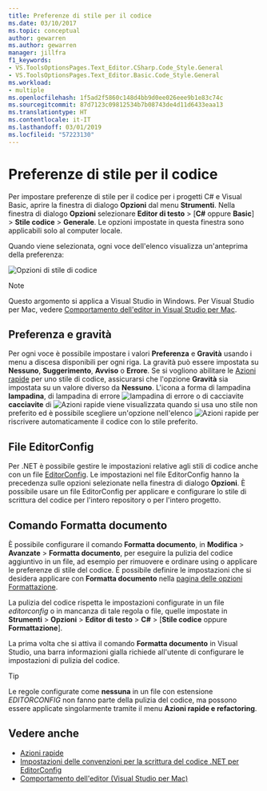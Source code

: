 ```yaml
---
title: Preferenze di stile per il codice
ms.date: 03/10/2017
ms.topic: conceptual
author: gewarren
ms.author: gewarren
manager: jillfra
f1_keywords:
- VS.ToolsOptionsPages.Text_Editor.CSharp.Code_Style.General
- VS.ToolsOptionsPages.Text_Editor.Basic.Code_Style.General
ms.workload:
- multiple
ms.openlocfilehash: 1f5ad2f5860c148d4bb9d0ee026eee9b1e83c74c
ms.sourcegitcommit: 87d7123c09812534b7b08743de4d11d6433eaa13
ms.translationtype: HT
ms.contentlocale: it-IT
ms.lasthandoff: 03/01/2019
ms.locfileid: "57223130"
---
```

# <a name="code-style-preferences"></a>Preferenze di stile per il codice

Per impostare preferenze di stile per il codice per i progetti C# e Visual Basic, aprire la finestra di dialogo **Opzioni** dal menu **Strumenti**. Nella finestra di dialogo **Opzioni** selezionare **Editor di testo** > [**C#** oppure **Basic**] > **Stile codice** > **Generale**. Le opzioni impostate in questa finestra sono applicabili solo al computer locale.

Quando viene selezionata, ogni voce dell'elenco visualizza un'anteprima della preferenza:

![Opzioni di stile di codice](media/code-style-quick-actions-dialog.png)

> [!NOTE]
> Questo argomento si applica a Visual Studio in Windows. Per Visual Studio per Mac, vedere [Comportamento dell'editor in Visual Studio per Mac](/visualstudio/mac/editor-behavior).

## <a name="preference-and-severity"></a>Preferenza e gravità

Per ogni voce è possibile impostare i valori **Preferenza** e **Gravità** usando i menu a discesa disponibili per ogni riga. La gravità può essere impostata su **Nessuno**, **Suggerimento**, **Avviso** o **Errore**. Se si vogliono abilitare le [Azioni rapide](../ide/quick-actions.md) per uno stile di codice, assicurarsi che l'opzione **Gravità** sia impostata su un valore diverso da **Nessuno**. L'icona a forma di lampadina **lampadina**, di lampadina di errore ![lampadina di errore](media/screwdriver.png) o di cacciavite **cacciavite** di ![Azioni rapide](media/vs2015_lightbulbsmall.png) viene visualizzata quando si usa uno stile non preferito ed è possibile scegliere un'opzione nell'elenco ![Azioni rapide](media/error-bulb.png) per riscrivere automaticamente il codice con lo stile preferito.

## <a name="editorconfig-files"></a>File EditorConfig

Per .NET è possibile gestire le impostazioni relative agli stili di codice anche con un file [EditorConfig](../ide/editorconfig-code-style-settings-reference.md). Le impostazioni nel file EditorConfig hanno la precedenza sulle opzioni selezionate nella finestra di dialogo **Opzioni**. È possibile usare un file EditorConfig per applicare e configurare lo stile di scrittura del codice per l'intero repository o per l'intero progetto.

## <a name="format-document-command"></a>Comando Formatta documento

È possibile configurare il comando **Formatta documento**, in **Modifica** > **Avanzate** > **Formatta documento**, per eseguire la pulizia del codice aggiuntivo in un file, ad esempio per rimuovere e ordinare using o applicare le preferenze di stile del codice. È possibile definire le impostazioni che si desidera applicare con **Formatta documento** nella [pagina delle opzioni Formattazione](reference/options-text-editor-csharp-formatting.md#format-document-settings).

La pulizia del codice rispetta le impostazioni configurate in un file *editorconfig* o in mancanza di tale regola o file, quelle impostate in **Strumenti** > **Opzioni** > **Editor di testo** > **C#** > [**Stile codice** oppure **Formattazione**].

La prima volta che si attiva il comando **Formatta documento** in Visual Studio, una barra informazioni gialla richiede all'utente di configurare le impostazioni di pulizia del codice.

> [!TIP]
> Le regole configurate come **nessuna** in un file con estensione *EDITORCONFIG* non fanno parte della pulizia del codice, ma possono essere applicate singolarmente tramite il menu **Azioni rapide e refactoring**.

## <a name="see-also"></a>Vedere anche

- [Azioni rapide](../ide/quick-actions.md)
- [Impostazioni delle convenzioni per la scrittura del codice .NET per EditorConfig](../ide/editorconfig-code-style-settings-reference.md)
- [Comportamento dell'editor (Visual Studio per Mac)](/visualstudio/mac/editor-behavior)